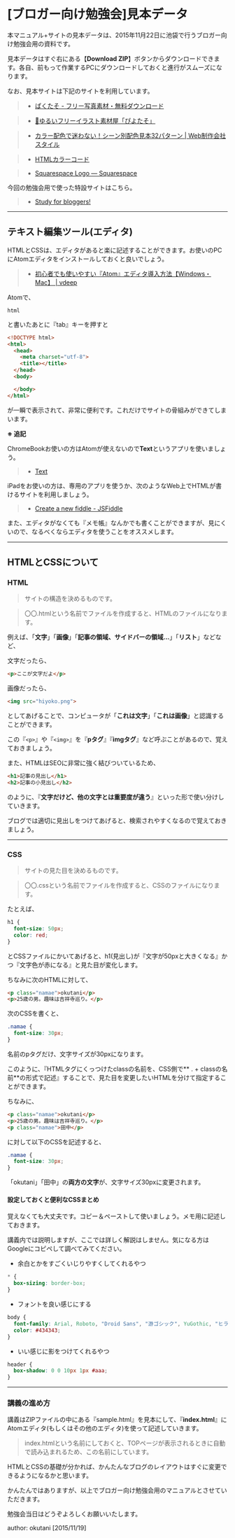 # [ブロガー向け勉強会]見本データ

本マニュアル+サイトの見本データは、2015年11月22日に池袋で行うブロガー向け勉強会用の資料です。

見本データはすぐ右にある【**Download ZIP**】ボタンからダウンロードできます。各自、前もって作業するPCにダウンロードしておくと進行がスムーズになります。

なお、見本サイトは下記のサイトを利用しています。

> * [ぱくたそ - フリー写真素材・無料ダウンロード](https://www.pakutaso.com/)

> * [🌟ゆるいフリーイラスト素材屋「ぴよたそ」](http://hiyokoyarou.com/)

> * [カラー配色で迷わない！シーン別配色見本32パターン | Web制作会社スタイル](http://www.hp-stylelink.com/news/2013/07/20130708.php)

> * [HTMLカラーコード](http://html-color-codes.info/japanese/)

> * [Squarespace Logo — Squarespace](http://www.squarespace.com/logo/)

今回の勉強会用で使った特設サイトはこちら。

> * [Study for bloggers!](http://okutani.net/blog-study/)

***

## テキスト編集ツール(エディタ)

HTMLとCSSは、エディタがあると楽に記述することができます。お使いのPCにAtomエディタをインストールしておくと良いでしょう。

> * [初心者でも使いやすい『Atom』エディタ導入方法【Windows・Mac】 | vdeep](http://vdeep.net/install-atom)

Atomで、

```
html
```

と書いたあとに『tab』キーを押すと

```html
<!DOCTYPE html>
<html>
  <head>
    <meta charset="utf-8">
    <title></title>
  </head>
  <body>

  </body>
</html>
```

が一瞬で表示されて、非常に便利です。これだけでサイトの骨組みができてしまいます。

**※ 追記**

ChromeBookお使いの方はAtomが使えないので**Text**というアプリを使いましょう。

> * [Text](https://chrome.google.com/webstore/detail/text/mmfbcljfglbokpmkimbfghdkjmjhdgbg)

iPadをお使いの方は、専用のアプリを使うか、次のようなWeb上でHTMLが書けるサイトを利用しましょう。

> * [Create a new fiddle - JSFiddle](https://jsfiddle.net/)

また、エディタがなくても『メモ帳』なんかでも書くことができますが、見にくいので、なるべくならエディタを使うことをオススメします。

***

## HTMLとCSSについて

### HTML

> サイトの構造を決めるものです。

> 〇〇.htmlという名前でファイルを作成すると、HTMLのファイルになります。

例えば、「**文字**」「**画像**」「**記事の領域、サイドバーの領域...**」「**リスト**」などなど、

文字だったら、

```html
<p>ここが文字だよ</p>
```

画像だったら、

```html
<img src="hiyoko.png">
```

としてあげることで、コンピュータが「**これは文字**」「**これは画像**」と認識することができます。

この『`<p>`』や『`<img>`』を『**pタグ**』『**imgタグ**』など呼ぶことがあるので、覚えておきましょう。

また、HTMLはSEOに非常に強く結びついているため、

```html
<h1>記事の見出し</h1>
<h2>記事の小見出し</h2>
```

のように、『**文字だけど、他の文字とは重要度が違う**』といった形で使い分けしていきます。

ブログでは適切に見出しをつけてあげると、検索されやすくなるので覚えておきましょう。

***

### CSS

> サイトの見た目を決めるものです。

> 〇〇.cssという名前でファイルを作成すると、CSSのファイルになります。

たとえば、

```css
h1 {
  font-size: 50px;
  color: red;
}
```

とCSSファイルにかいてあげると、h1(見出し)が『文字が50pxと大きくなる』かつ『文字色が赤になる』と見た目が変化します。

ちなみに次のHTMLに対して、

```html
<p class="namae">okutani</p>
<p>25歳の男。趣味は吉祥寺巡り。</p>
```

次のCSSを書くと、

```css
.namae {
  font-size: 30px;
}
```

名前のpタグだけ、文字サイズが30pxになります。

このように、『HTMLタグにくっつけたclassの名前を、CSS側で** . + classの名前**の形式で記述』することで、見た目を変更したいHTMLを分けて指定することができます。

ちなみに、

```html
<p class="namae">okutani</p>
<p>25歳の男。趣味は吉祥寺巡り。</p>
<p class="namae">田中</p>
```

に対して以下のCSSを記述すると、

```css
.namae {
  font-size: 30px;
}
```

「okutani」「田中」の**両方の文字**が、文字サイズ30pxに変更されます。

#### 設定しておくと便利なCSSまとめ

覚えなくても大丈夫です。コピー＆ペーストして使いましょう。メモ用に記述しておきます。

講義内では説明しますが、ここでは詳しく解説はしません。気になる方はGoogleにコピペして調べてみてください。

* 余白とかをすごくいじりやすくしてくれるやつ

```css
* {
  box-sizing: border-box;
}
```

* フォントを良い感じにする

```css
body {
  font-family: Arial, Roboto, "Droid Sans", "游ゴシック", YuGothic, "ヒラギノ角ゴ ProN W3", "Hiragino Kaku Gothic ProN", "メイリオ", Meiryo, sans-serif;
  color: #434343;
}
```

* いい感じに影をつけてくれるやつ

```css
header {
  box-shadow: 0 0 10px 1px #aaa;
}
```

***

### 講義の進め方

講義はZIPファイルの中にある『sample.html』を見本にして、『**index.html**』にAtomエディタ(もしくはその他のエディタ)を使って記述していきます。

> index.htmlという名前にしておくと、TOPページが表示されるときに自動で読み込まれるため、この名前にしています。

HTMLとCSSの基礎が分かれば、かんたんなブログのレイアウトはすぐに変更できるようになるかと思います。

かんたんではありますが、以上でブロガー向け勉強会用のマニュアルとさせていただきます。

勉強会当日はどうぞよろしくお願いいたします。

author: okutani [2015/11/19]
